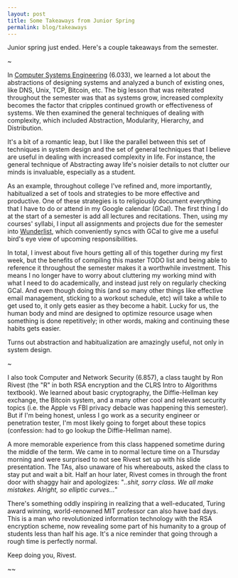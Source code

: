 ```yaml
---
layout: post
title: Some Takeaways from Junior Spring
permalink: blog/takeaways
---
```


Junior spring just ended. Here's a couple takeaways from the semester.

~

In [Computer Systems Engineering](https://mit.edu/6.033/www/) (6.033), we learned a lot about the abstractions of designing systems
and analyzed a bunch of existing ones, like DNS, Unix, TCP, Bitcoin,
etc. The big lesson that was reiterated throughout the semester was
that as systems grow, increased complexity becomes the factor that
cripples continued growth or effectiveness of systems. We then
examined the general techniques of dealing with complexity, which
included Abstraction, Modularity, Hierarchy, and Distribution.

It's a bit of a romantic leap, but I like the parallel
between this set of techniques in system design and the set of general techniques that I believe are useful in dealing with increased complexity in life. For instance, the general technique of Abstracting away life's noisier details to not clutter our minds is invaluable, especially as a student.

As an example, throughout college I've refined and, more importantly, habitualized a set of tools and strategies to be more effective and productive. One of these strategies is to religiously document everything that I have to do or attend in my Google calendar (GCal). The first thing I do at the start of a semester is add all lectures and recitations. Then, using my courses' syllabi, I input all assignments and projects due for the semester into [Wunderlist](https://www.wunderlist.com/), which conveniently syncs with GCal to give me a useful bird's eye view of upcoming responsibilities.

In total, I invest about five hours getting all of this together during my first week, but the benefits of compiling this master TODO list and being able to reference it throughout the semester makes it a worthwhile investment. This means I no longer have to worry about cluttering my working mind with what I need to do academically, and instead just rely on regularly checking GCal. And even though doing this (and so many other things like effective email management, sticking to a workout schedule, etc) will take a while to get used to, it only gets easier as they become a habit. Lucky for us, the human body and mind are designed to optimize resource usage when something is done repetitively; in other words, making and continuing these habits gets easier.

Turns out abstraction and habitualization are amazingly useful, not only in system design.

~

I also took Computer and Network Security (6.857), a class taught by Ron Rivest (the "R" in both RSA encryption and the CLRS Intro to Algorithms textbook). We learned about basic cryptography, the Diffie-Hellman key exchange, the Bitcoin system, and a many other cool and relevant security topics (i.e. the Apple vs FBI privacy debacle was happening this semester). But if I'm being honest, unless I go work as a security engineer or penetration tester, I'm most likely going to forget about these topics (confession: had to go lookup the Diffie-Hellman name).

A more memorable experience from this class happened sometime during the middle of the term. We came in to normal lecture time on a Thursday morning and were surprised to not see Rivest set up with his slide presentation. The TAs, also unaware of his whereabouts, asked the class to stay put and wait a bit. Half an hour later, Rivest comes in through the front door with shaggy hair and apologizes: "_..shit, sorry class. We all make mistakes. Alright, so elliptic curves..._"

There's something oddly inspiring in realizing that a well-educated, Turing award winning, world-renowned MIT professor can also have bad days. This is a man who revolutionized information technology with the RSA encryption scheme, now revealing some part of his humanity to a group of students less than half his age. It's a nice reminder that going through a rough time is perfectly normal.

Keep doing you, Rivest.

~~
